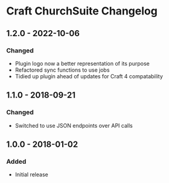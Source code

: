 # Craft ChurchSuite Changelog

## 1.2.0 - 2022-10-06

### Changed

- Plugin logo now a better representation of its purpose
- Refactored sync functions to use jobs
- Tidied up plugin ahead of updates for Craft 4 compatability

## 1.1.0 - 2018-09-21

### Changed

- Switched to use JSON endpoints over API calls

## 1.0.0 - 2018-01-02

### Added

- Initial release
